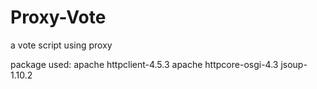 # Proxy-Vote
a vote script using proxy

package used:
apache httpclient-4.5.3
apache httpcore-osgi-4.3
jsoup-1.10.2
